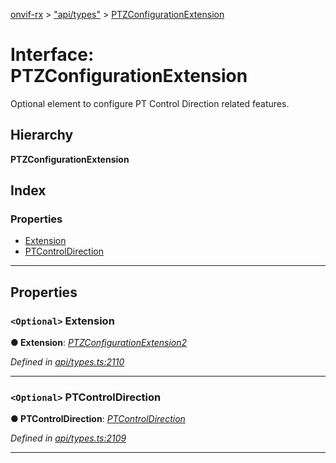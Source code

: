 [onvif-rx](../README.md) > ["api/types"](../modules/_api_types_.md) > [PTZConfigurationExtension](../interfaces/_api_types_.ptzconfigurationextension.md)

# Interface: PTZConfigurationExtension

Optional element to configure PT Control Direction related features.

## Hierarchy

**PTZConfigurationExtension**

## Index

### Properties

* [Extension](_api_types_.ptzconfigurationextension.md#extension)
* [PTControlDirection](_api_types_.ptzconfigurationextension.md#ptcontroldirection)

---

## Properties

<a id="extension"></a>

### `<Optional>` Extension

**● Extension**: *[PTZConfigurationExtension2](_api_types_.ptzconfigurationextension2.md)*

*Defined in [api/types.ts:2110](https://github.com/patrickmichalina/onvif-rx/blob/034e4d6/src/api/types.ts#L2110)*

___
<a id="ptcontroldirection"></a>

### `<Optional>` PTControlDirection

**● PTControlDirection**: *[PTControlDirection](_api_types_.ptzconfigurationextension.md#ptcontroldirection)*

*Defined in [api/types.ts:2109](https://github.com/patrickmichalina/onvif-rx/blob/034e4d6/src/api/types.ts#L2109)*

___


